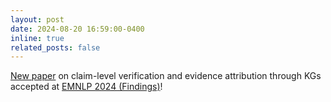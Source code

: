 ```yaml
---
layout: post
date: 2024-08-20 16:59:00-0400
inline: true
related_posts: false
---
```


<a href='https://arxiv.org/abs/2403.09724'>New paper</a> on claim-level verification and evidence attribution through KGs accepted at <a href='https://2024.emnlp.org/'>EMNLP 2024 (Findings)</a>!



